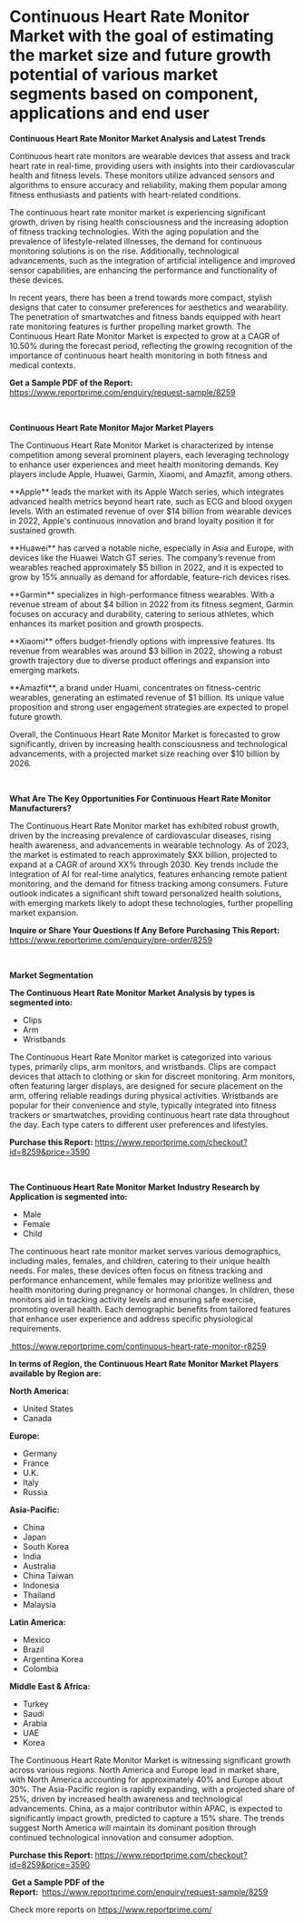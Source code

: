 <p><h1>Continuous Heart Rate Monitor Market with the goal of estimating the market size and future growth potential of various market segments based on component, applications and end user</h1></p><p><strong>Continuous Heart Rate Monitor Market Analysis and Latest Trends</strong></p>
<p><p>Continuous heart rate monitors are wearable devices that assess and track heart rate in real-time, providing users with insights into their cardiovascular health and fitness levels. These monitors utilize advanced sensors and algorithms to ensure accuracy and reliability, making them popular among fitness enthusiasts and patients with heart-related conditions.</p><p>The continuous heart rate monitor market is experiencing significant growth, driven by rising health consciousness and the increasing adoption of fitness tracking technologies. With the aging population and the prevalence of lifestyle-related illnesses, the demand for continuous monitoring solutions is on the rise. Additionally, technological advancements, such as the integration of artificial intelligence and improved sensor capabilities, are enhancing the performance and functionality of these devices.</p><p>In recent years, there has been a trend towards more compact, stylish designs that cater to consumer preferences for aesthetics and wearability. The penetration of smartwatches and fitness bands equipped with heart rate monitoring features is further propelling market growth. The Continuous Heart Rate Monitor Market is expected to grow at a CAGR of 10.50% during the forecast period, reflecting the growing recognition of the importance of continuous heart health monitoring in both fitness and medical contexts.</p></p>
<p><strong>Get a Sample PDF of the Report:&nbsp;</strong> <a href="https://www.reportprime.com/enquiry/request-sample/8259?utm_campaign=3081&utm_medium=2&utm_source=Github&utm_content=ia&utm_term=19032025&utm_id=continuous-heart-rate-monitor">https://www.reportprime.com/enquiry/request-sample/8259</a></p>
<p>&nbsp;</p>
<p><strong>Continuous Heart Rate Monitor Major Market Players</strong></p>
<p><p>The Continuous Heart Rate Monitor Market is characterized by intense competition among several prominent players, each leveraging technology to enhance user experiences and meet health monitoring demands. Key players include Apple, Huawei, Garmin, Xiaomi, and Amazfit, among others.</p><p>**Apple** leads the market with its Apple Watch series, which integrates advanced health metrics beyond heart rate, such as ECG and blood oxygen levels. With an estimated revenue of over $14 billion from wearable devices in 2022, Apple's continuous innovation and brand loyalty position it for sustained growth.</p><p>**Huawei** has carved a notable niche, especially in Asia and Europe, with devices like the Huawei Watch GT series. The company’s revenue from wearables reached approximately $5 billion in 2022, and it is expected to grow by 15% annually as demand for affordable, feature-rich devices rises.</p><p>**Garmin** specializes in high-performance fitness wearables. With a revenue stream of about $4 billion in 2022 from its fitness segment, Garmin focuses on accuracy and durability, catering to serious athletes, which enhances its market position and growth prospects.</p><p>**Xiaomi** offers budget-friendly options with impressive features. Its revenue from wearables was around $3 billion in 2022, showing a robust growth trajectory due to diverse product offerings and expansion into emerging markets.</p><p>**Amazfit**, a brand under Huami, concentrates on fitness-centric wearables, generating an estimated revenue of $1 billion. Its unique value proposition and strong user engagement strategies are expected to propel future growth.</p><p>Overall, the Continuous Heart Rate Monitor Market is forecasted to grow significantly, driven by increasing health consciousness and technological advancements, with a projected market size reaching over $10 billion by 2026.</p></p>
<p>&nbsp;</p>
<p><strong>What Are The Key Opportunities For Continuous Heart Rate Monitor Manufacturers?</strong></p>
<p><p>The Continuous Heart Rate Monitor market has exhibited robust growth, driven by the increasing prevalence of cardiovascular diseases, rising health awareness, and advancements in wearable technology. As of 2023, the market is estimated to reach approximately $XX billion, projected to expand at a CAGR of around XX% through 2030. Key trends include the integration of AI for real-time analytics, features enhancing remote patient monitoring, and the demand for fitness tracking among consumers. Future outlook indicates a significant shift toward personalized health solutions, with emerging markets likely to adopt these technologies, further propelling market expansion.</p></p>
<p><strong>Inquire or Share Your Questions If Any Before Purchasing This Report:</strong> <a href="https://www.reportprime.com/enquiry/pre-order/8259?utm_campaign=3081&utm_medium=2&utm_source=Github&utm_content=ia&utm_term=19032025&utm_id=continuous-heart-rate-monitor">https://www.reportprime.com/enquiry/pre-order/8259</a></p>
<p>&nbsp;</p>
<p><strong>Market Segmentation</strong></p>
<p><strong>The Continuous Heart Rate Monitor Market Analysis by types is segmented into:</strong></p>
<p><ul><li>Clips</li><li>Arm</li><li>Wristbands</li></ul></p>
<p><p>The Continuous Heart Rate Monitor market is categorized into various types, primarily clips, arm monitors, and wristbands. Clips are compact devices that attach to clothing or skin for discreet monitoring. Arm monitors, often featuring larger displays, are designed for secure placement on the arm, offering reliable readings during physical activities. Wristbands are popular for their convenience and style, typically integrated into fitness trackers or smartwatches, providing continuous heart rate data throughout the day. Each type caters to different user preferences and lifestyles.</p></p>
<p><strong>Purchase this Report:&nbsp;</strong><a href="https://www.reportprime.com/checkout?id=8259&price=3590&utm_campaign=3081&utm_medium=2&utm_source=Github&utm_content=ia&utm_term=19032025&utm_id=continuous-heart-rate-monitor">https://www.reportprime.com/checkout?id=8259&price=3590</a></p>
<p>&nbsp;</p>
<p><strong>The Continuous Heart Rate Monitor Market Industry Research by Application is segmented into:</strong></p>
<p><ul><li>Male</li><li>Female</li><li>Child</li></ul></p>
<p><p>The continuous heart rate monitor market serves various demographics, including males, females, and children, catering to their unique health needs. For males, these devices often focus on fitness tracking and performance enhancement, while females may prioritize wellness and health monitoring during pregnancy or hormonal changes. In children, these monitors aid in tracking activity levels and ensuring safe exercise, promoting overall health. Each demographic benefits from tailored features that enhance user experience and address specific physiological requirements.</p></p>
<p><a href="https://www.reportprime.com/continuous-heart-rate-monitor-r8259?utm_campaign=3081&utm_medium=2&utm_source=Github&utm_content=ia&utm_term=19032025&utm_id=continuous-heart-rate-monitor">&nbsp;https://www.reportprime.com/continuous-heart-rate-monitor-r8259</a></p>
<p><strong>In terms of Region, the Continuous Heart Rate Monitor Market Players available by Region are:</strong></p>
<p>
    <p> <strong> North America: </strong>
        <ul>
            <li>United States</li>
            <li>Canada</li>
        </ul>
        </p> 
    <p> <strong> Europe: </strong>
        <ul>
            <li>Germany</li>
            <li>France</li>
            <li>U.K.</li>
            <li>Italy</li>
            <li>Russia</li>
        </ul>
        </p> 
    <p> <strong> Asia-Pacific: </strong>
        <ul>
            <li>China</li>
            <li>Japan</li>
            <li>South Korea</li>
            <li>India</li>
            <li>Australia</li>
            <li>China Taiwan</li>
            <li>Indonesia</li>
            <li>Thailand</li>
            <li>Malaysia</li>
        </ul>
        </p> 
    <p> <strong> Latin America: </strong>
        <ul>
            <li>Mexico</li>
            <li>Brazil</li>
            <li>Argentina Korea</li>
            <li>Colombia</li>
        </ul>
        </p> 
    <p> <strong> Middle East & Africa: </strong>
        <ul>
            <li>Turkey</li>
            <li>Saudi</li>
            <li>Arabia</li>
            <li>UAE</li>
            <li>Korea</li>
        </ul>
    </p>
    </p>
<p><p>The Continuous Heart Rate Monitor Market is witnessing significant growth across various regions. North America and Europe lead in market share, with North America accounting for approximately 40% and Europe about 30%. The Asia-Pacific region is rapidly expanding, with a projected share of 25%, driven by increased health awareness and technological advancements. China, as a major contributor within APAC, is expected to significantly impact growth, predicted to capture a 15% share. The trends suggest North America will maintain its dominant position through continued technological innovation and consumer adoption.</p></p>
<p><strong>Purchase this Report: </strong><a href="https://www.reportprime.com/checkout?id=8259&price=3590&utm_campaign=3081&utm_medium=2&utm_source=Github&utm_content=ia&utm_term=19032025&utm_id=continuous-heart-rate-monitor">https://www.reportprime.com/checkout?id=8259&price=3590</a></p>
<p>&nbsp;<strong>Get a Sample PDF of the Report:&nbsp;&nbsp;</strong><a href="https://www.reportprime.com/enquiry/request-sample/8259?utm_campaign=3081&utm_medium=2&utm_source=Github&utm_content=ia&utm_term=19032025&utm_id=continuous-heart-rate-monitor">https://www.reportprime.com/enquiry/request-sample/8259</a></p>
<p><strong></strong></p>
<p>Check more reports on <a href="https://www.reportprime.com/?utm_campaign=3081&utm_medium=2&utm_source=Github&utm_content=ia&utm_term=19032025&utm_id=continuous-heart-rate-monitor">https://www.reportprime.com/</a></p>